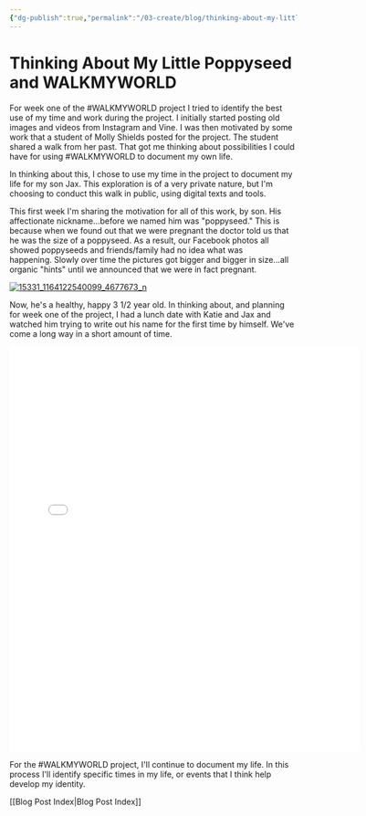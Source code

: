 ```yaml
---
{"dg-publish":true,"permalink":"/03-create/blog/thinking-about-my-little-poppyseed-and-walkmyworld/","title":"Thinking About My Little Poppyseed and #WALKMYWORLD","tags":["walkmyworld"]}
---
```


# Thinking About My Little Poppyseed and WALKMYWORLD

For week one of the #WALKMYWORLD project I tried to identify the best use of my time and work during the project. I initially started posting old images and videos from Instagram and Vine. I was then motivated by some work that a student of Molly Shields posted for the project. The student shared a walk from her past. That got me thinking about possibilities I could have for using #WALKMYWORLD to document my own life.

In thinking about this, I chose to use my time in the project to document my life for my son Jax. This exploration is of a very private nature, but I'm choosing to conduct this walk in public, using digital texts and tools.

This first week I'm sharing the motivation for all of this work, by son. His affectionate nickname...before we named him was "poppyseed." This is because when we found out that we were pregnant the doctor told us that he was the size of a poppyseed. As a result, our Facebook photos all showed poppyseeds and friends/family had no idea what was happening. Slowly over time the pictures got bigger and bigger in size...all organic "hints" until we announced that we were in fact pregnant.

[![15331_1164122540099_4677673_n](images/15331_1164122540099_4677673_n.jpg)](http://wiobyrne.com/wp-content/uploads/2014/03/15331_1164122540099_4677673_n.jpg)

Now, he's a healthy, happy 3 1/2 year old. In thinking about, and planning for week one of the project, I had a lunch date with Katie and Jax and watched him trying to write out his name for the first time by himself. We've come a long way in a short amount of time.

<iframe src="//instagram.com/p/jSH4vbLV_D/embed/" height="710" width="612" frameborder="0" scrolling="no"></iframe>

For the #WALKMYWORLD project, I'll continue to document my life. In this process I'll identify specific times in my life, or events that I think help develop my identity.

[[Blog Post Index\|Blog Post Index]]